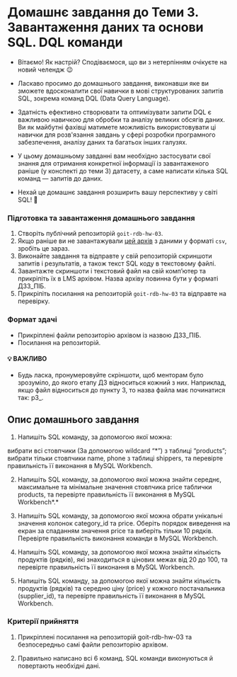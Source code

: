 # Домашнє завдання до Теми 3. Завантаження даних та основи SQL. DQL команди

- Вітаємо! Як настрiй? Сподiваємося, що ви з нетерпiнням очікуєте на новий челендж 😉

- Ласкаво просимо до домашнього завдання, виконавши яке ви зможете вдосконалити свої навички в мові структурованих запитів SQL, зокрема команд DQL (Data Query Language).

- Здатність ефективно створювати та оптимізувати запити DQL є важливою навичкою для обробки та аналізу великих обсягів даних. Ви як майбутні фахівці матимете можливість використовувати ці навички для розв'язання завдань у сфері розробки програмного забезпечення, аналізу даних та багатьох інших галузях.

- У цьому домашньому завданні вам необхідно застосувати свої знання для отримання конкретної інформації із завантаженого раніше (у конспекті до теми 3) датасету, а саме написати кілька SQL команд — запитів до даних.

- Нехай це домашнє завдання розширить вашу перспективу у світі SQL! 🧠

### Підготовка та завантаження домашнього завдання

1. Створіть публічний репозиторій `goit-rdb-hw-03`.
2. Якщо раніше ви не завантажували [цей архів](https://drive.google.com/file/d/1B45tkzH3lIrf2CmQIB2VB0AJRB9Ly7c2/view "Натисни щоб скачати") з даними у форматі `csv`, зробіть це зараз.
3. Виконайте завдання та відправте у свій репозиторій скриншоти запитів і результатів, а також текст SQL коду в текстовому файлі.
4. Завантажте скриншоти і текстовий файл на свій комп’ютер та прикріпіть їх в LMS архівом. Назва архіву повинна бути у форматі ДЗ3_ПІБ.
5. Прикріпіть посилання на репозиторій `goit-rdb-hw-03` та відправте на перевірку.

### Формат здачі

- Прикріплені файли репозиторію архівом із назвою ДЗ3_ПІБ.
- Посилання на репозиторій.

#### 💡 ВАЖЛИВО

- Будь ласка, пронумеровуйте скріншоти, щоб менторам було зрозуміло, до якого етапу ДЗ відноситься кожний з них. Наприклад, якщо файл відноситься до пункту 3, то назва файла має починатися так: p3\_.

## Опис домашнього завдання

1. Напишіть SQL команду, за допомогою якої можна:

вибрати всі стовпчики (За допомогою wildcard “\*”) з таблиці “products”;
вибрати тільки стовпчики name, phone з таблиці shippers,
та перевірте правильність її виконання в MySQL Workbench.

2. Напишіть SQL команду, за допомогою якої можна знайти середнє, максимальне та мінімальне значення стовпчика price таблички products, та перевірте правильність її виконання в MySQL Workbench*.*

3. Напишіть SQL команду, за допомогою якої можна обрати унікальні значення колонок category_id та price. Оберіть порядок виведення на екран за спаданням значення price та виберіть тільки 10 рядків. Перевірте правильність виконання команди в MySQL Workbench.

4. Напишіть SQL команду, за допомогою якої можна знайти кількість продуктів (рядків), які знаходиться в цінових межах від 20 до 100, та перевірте правильність її виконання в MySQL Workbench.

5. Напишіть SQL команду, за допомогою якої можна знайти кількість продуктів (рядків) та середню ціну (price) у кожного постачальника (supplier_id), та перевірте правильність її виконання в MySQL Workbench.

### Критерії прийняття

1. Прикріплені посилання на репозиторій goit-rdb-hw-03 та безпосередньо самі файли репозиторію архівом.

2. Правильно написано всі 6 команд. SQL команди виконуються й повертають необхідні дані.
